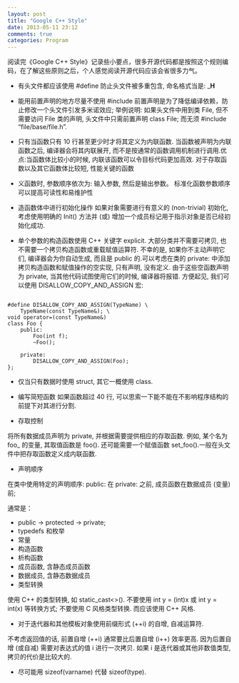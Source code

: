 ```yaml
---
layout: post
title: "Google C++ Style"
date: 2013-05-11 23:12
comments: true
categories: Program
---
```

阅读完《Google C++ Style》记录些小要点，很多开源代码都是按照这个规则编码，在了解这些原则之后，个人感觉阅读开源代码应该会省很多力气。

* 有头文件都应该使用 #define 防止头文件被多重包含, 命名格式当是: ___H__
* 能用前置声明的地方尽量不使用 #include
前置声明是为了降低编译依赖，防止修改一个头文件引发多米诺效应; 举例说明: 如果头文件中用到类 File, 但不需要访问 File 类的声明, 头文件中只需前置声明 class File; 而无须 #include “file/base/file.h”.

* 只有当函数只有 10 行甚至更少时才将其定义为内联函数.
当函数被声明为内联函数之后, 编译器会将其内联展开, 而不是按通常的函数调用机制进行调用.优点:当函数体比较小的时候, 内联该函数可以令目标代码更加高效. 对于存取函数以及其它函数体比较短, 性能关键的函数

* 义函数时, 参数顺序依次为: 输入参数, 然后是输出参数。
标准化函数参数顺序可以提高可读性和易维护性

* 造函数体中进行初始化操作
如果对象需要进行有意义的 (non-trivial) 初始化, 考虑使用明确的 Init() 方法并 (或) 增加一个成员标记用于指示对象是否已经初始化成功.

* 单个参数的构造函数使用 C++ 关键字 explicit.
    大部分类并不需要可拷贝, 也不需要一个拷贝构造函数或重载赋值运算符. 不幸的是, 如果你不主动声明它们, 编译器会为你自动生成, 而且是 public 的.可以考虑在类的 private: 中添加拷贝构造函数和赋值操作的空实现, 只有声明, 没有定义. 由于这些空函数声明为 private, 当其他代码试图使用它们的时候, 编译器将报错. 方便起见, 我们可以使用 DISALLOW_COPY_AND_ASSIGN 宏:

```

#define DISALLOW_COPY_AND_ASSIGN(TypeName) \
    TypeName(const TypeName&); \
void operator=(const TypeName&)
class Foo {
    public:
        Foo(int f);
        ~Foo();

    private:
        DISALLOW_COPY_AND_ASSIGN(Foo);
};
```

* 仅当只有数据时使用 struct, 其它一概使用 class.
* 编写简短函数
如果函数超过 40 行, 可以思索一下能不能在不影响程序结构的前提下对其进行分割.

* 存取控制

将所有数据成员声明为 private, 并根据需要提供相应的存取函数. 例如, 某个名为 foo_ 的变量, 其取值函数是 foo(). 还可能需要一个赋值函数 set_foo().一般在头文件中把存取函数定义成内联函数.
* 声明顺序

在类中使用特定的声明顺序: public: 在 private: 之前, 成员函数在数据成员 (变量) 前;

通常是：
+ public -> protected -> private;
+ typedefs 和枚举
+ 常量
+ 构造函数
+ 析构函数
+ 成员函数, 含静态成员函数
+ 数据成员, 含静态数据成员
+ 类型转换

使用 C++ 的类型转换, 如 static_cast<>(). 不要使用 int y = (int)x 或 int y = int(x) 等转换方式;
不要使用 C 风格类型转换. 而应该使用 C++ 风格.
* 对于迭代器和其他模板对象使用前缀形式 (++i) 的自增, 自减运算符.

不考虑返回值的话, 前置自增 (++i) 通常要比后置自增 (i++) 效率更高. 因为后置自增 (或自减) 需要对表达式的值 i 进行一次拷贝. 如果 i 是迭代器或其他非数值类型, 拷贝的代价是比较大的.
* 尽可能用 sizeof(varname) 代替 sizeof(type).
